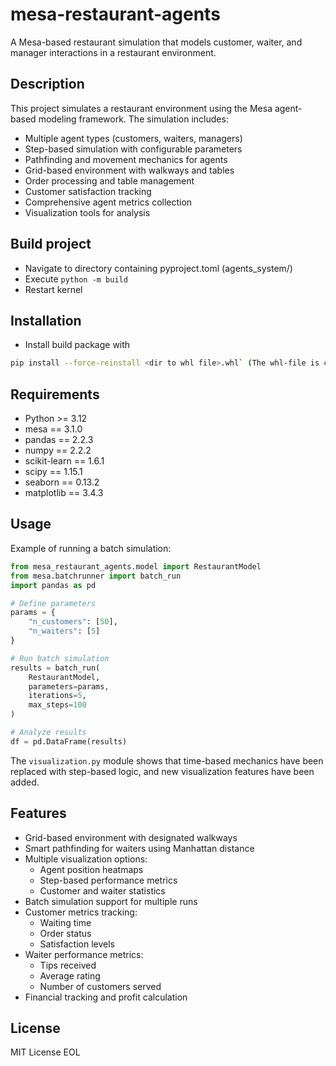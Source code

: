 # mesa-restaurant-agents

A Mesa-based restaurant simulation that models customer, waiter, and manager interactions in a restaurant environment.

## Description

This project simulates a restaurant environment using the Mesa agent-based modeling framework. The simulation includes:

- Multiple agent types (customers, waiters, managers)
- Step-based simulation with configurable parameters
- Pathfinding and movement mechanics for agents
- Grid-based environment with walkways and tables
- Order processing and table management
- Customer satisfaction tracking
- Comprehensive agent metrics collection
- Visualization tools for analysis

## Build project
 
* Navigate to directory containing pyproject.toml (agents_system/)
* Execute `python -m build`
* Restart kernel

## Installation

* Install build package with 
```bash
pip install --force-reinstall <dir to whl file>.whl` (The whl-file is created in the dist/-folder)
```

## Requirements
* Python >= 3.12
* mesa == 3.1.0
* pandas == 2.2.3
* numpy == 2.2.2
* scikit-learn == 1.6.1
* scipy == 1.15.1
* seaborn == 0.13.2
* matplotlib == 3.4.3

## Usage
Example of running a batch simulation:

```python
from mesa_restaurant_agents.model import RestaurantModel
from mesa.batchrunner import batch_run
import pandas as pd

# Define parameters
params = {
    "n_customers": [50],
    "n_waiters": [5]
}

# Run batch simulation
results = batch_run(
    RestaurantModel,
    parameters=params,
    iterations=5,
    max_steps=100
)

# Analyze results
df = pd.DataFrame(results)
```

The `visualization.py` module shows that time-based mechanics have been replaced with step-based logic, and new visualization features have been added.

## Features
* Grid-based environment with designated walkways
* Smart pathfinding for waiters using Manhattan distance
* Multiple visualization options:
  - Agent position heatmaps
  - Step-based performance metrics
  - Customer and waiter statistics
* Batch simulation support for multiple runs
* Customer metrics tracking:
  - Waiting time
  - Order status
  - Satisfaction levels
* Waiter performance metrics:
  - Tips received
  - Average rating
  - Number of customers served
* Financial tracking and profit calculation

## License
MIT License EOL